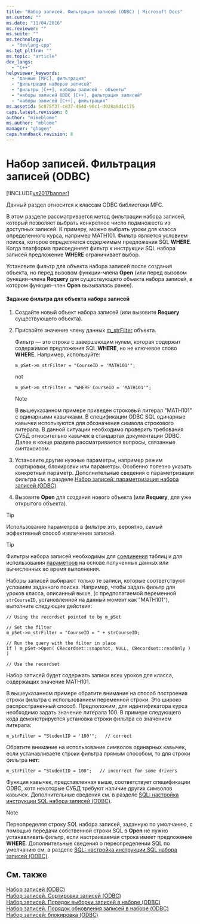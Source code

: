 ```yaml
---
title: "Набор записей. Фильтрация записей (ODBC) | Microsoft Docs"
ms.custom: ""
ms.date: "11/04/2016"
ms.reviewer: ""
ms.suite: ""
ms.technology: 
  - "devlang-cpp"
ms.tgt_pltfrm: ""
ms.topic: "article"
dev_langs: 
  - "C++"
helpviewer_keywords: 
  - "данные [MFC], фильтрация"
  - "фильтрация наборов записей"
  - "фильтры [C++], наборы записей - объекты"
  - "наборы записей ODBC [C++], фильтрация записей"
  - "наборы записей [C++], фильтрация"
ms.assetid: 5c075f37-c837-464d-90c1-d028a9d1c175
caps.latest.revision: 8
author: "mikeblome"
ms.author: "mblome"
manager: "ghogen"
caps.handback.revision: 8
---
```

# Набор записей. Фильтрация записей (ODBC)
[!INCLUDE[vs2017banner](../../assembler/inline/includes/vs2017banner.md)]

Данный раздел относится к классам ODBC библиотеки MFC.  
  
 В этом разделе рассматривается метод фильтрации набора записей, который позволяет выбрать конкретное число подмножеств из доступных записей.  К примеру, можно выбрать уроки для класса определенного курса, например MATH101.  Фильтр является условием поиска, которое определяется содержимым предложения SQL **WHERE**.  Когда платформа присоединяет фильтр к инструкции SQL набора записей предложение **WHERE** ограничивает выбор.  
  
 Установите фильтр для объекта набора записей после создания объекта, но перед вызовом функции\-члена **Open** \(или перед вызовом функции\-члена **Requery** для существующего объекта набора записей, в котором функция\-член **Open** вызывалась ранее\).  
  
#### Задание фильтра для объекта набора записей  
  
1.  Создайте новый объект набора записей \(или вызовите **Requery** существующего объекта\).  
  
2.  Присвойте значение члену данных [m\_strFilter](../Topic/CRecordset::m_strFilter.md) объекта.  
  
     Фильтр — это строка с завершающим нулем, которая содержит содержимое предложения SQL **WHERE**, но не ключевое слово **WHERE**.  Например, используйте:  
  
    ```  
    m_pSet->m_strFilter = "CourseID = 'MATH101'";  
    ```  
  
     not  
  
    ```  
    m_pSet->m_strFilter = "WHERE CourseID = 'MATH101'";  
    ```  
  
    > [!NOTE]
    >  В вышеуказанном примере приведен строковый литерал "MATH101" с одинарными кавычками.  В спецификации ODBC SQL одинарные кавычки используются для обозначения символа строкового литерала.  В данной ситуации необходимо проверить требования СУБД относительно кавычек в стандартах документации ODBC.  Далее в конце раздела рассматривается вопросы, связанные синтаксисом.  
  
3.  Установите другие нужные параметры, например режим сортировки, блокировки или параметры.  Особенно полезно указать конкретный параметр.  Дополнительные сведения о параметризации фильтра см. в разделе [Набор записей: параметризация набора записей \(ODBC\)](../../data/odbc/recordset-parameterizing-a-recordset-odbc.md).  
  
4.  Вызовите **Open** для создания нового объекта \(или **Requery**, для уже открытого объекта\).  
  
> [!TIP]
>  Использование параметров в фильтре это, вероятно, самый эффективный способ извлечения записей.  
  
> [!TIP]
>  Фильтры набора записей необходимы для [соединения](../Topic/Recordset:%20Performing%20a%20Join%20\(ODBC\).md) таблиц и для использования [параметров](../../data/odbc/recordset-parameterizing-a-recordset-odbc.md) на основе полученных данных или вычисленных во время выполнения.  
  
 Наборы записей выбирают только те записи, которые соответствуют условиям заданного поиска.  Например, чтобы задать фильтр для уроков класса, описанный выше, \(с предполагаемой переменной `strCourseID`, установленной на данный момент как "MATH101"\), выполните следующие действия:  
  
```  
// Using the recordset pointed to by m_pSet  
  
// Set the filter  
m_pSet->m_strFilter = "CourseID = " + strCourseID;   
  
// Run the query with the filter in place  
if ( m_pSet->Open( CRecordset::snapshot, NULL, CRecordset::readOnly ) )  
  
// Use the recordset  
```  
  
 Набор записей будет содержать записи всех уроков для класса, содержащих значение MATH101.  
  
 В вышеуказанном примере обратите внимание на способ построения строки фильтра с использованием переменной строки.  Это широко распространенный способ.  Предположим, для идентификатора курса необходимо задать значение литерала 100.  В примере следующего кода демонстрируется установка строки фильтра со значением литерала:  
  
```  
m_strFilter = "StudentID = '100'";   // correct  
```  
  
 Обратите внимание на использование символов одинарных кавычек, если устанавливаете строки фильтра прямым способом, то для строки фильтра **нет**:  
  
```  
m_strFilter = "StudentID = 100";   // incorrect for some drivers  
```  
  
 Функция кавычек, представленная выше, соответствует спецификации ODBC, хотя некоторые СУБД требуют наличие других символов кавычек.  Дополнительные сведения см. в разделе [SQL: настройка инструкции SQL набора записей \(ODBC\)](../../data/odbc/sql-customizing-your-recordset’s-sql-statement-odbc.md).  
  
> [!NOTE]
>  Переопределяя строку SQL набора записей, заданную по умолчанию, с помощью передачи собственной строки SQL в **Open** не нужно устанавливать фильтр, если настраиваемая строка имеет предложение **WHERE**.  Дополнительные сведения о переопределении SQL по умолчанию см. в разделе [SQL: настройка инструкции SQL набора записей \(ODBC\)](../../data/odbc/sql-customizing-your-recordset’s-sql-statement-odbc.md).  
  
## См. также  
 [Набор записей \(ODBC\)](../../data/odbc/recordset-odbc.md)   
 [Набор записей. Сортировка записей \(ODBC\)](../../data/odbc/recordset-sorting-records-odbc.md)   
 [Набор записей. Порядок выборки записей в наборе \(ODBC\)](../Topic/Recordset:%20How%20Recordsets%20Select%20Records%20\(ODBC\).md)   
 [Набор записей. Порядок обновления записей в наборе \(ODBC\)](../../data/odbc/recordset-how-recordsets-update-records-odbc.md)   
 [Набор записей: блокировка \(ODBC\)](../../data/odbc/recordset-locking-records-odbc.md)
